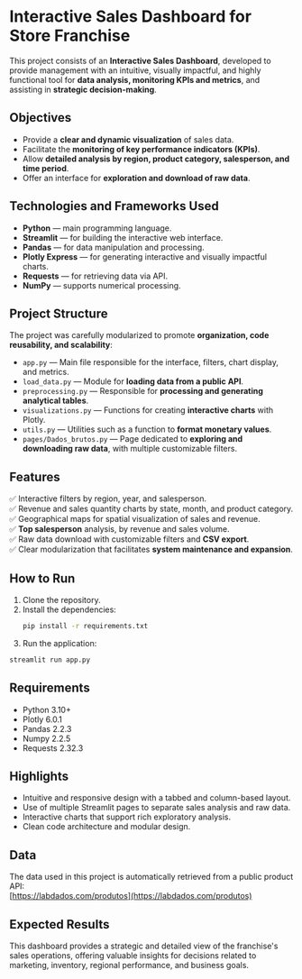 # Interactive Sales Dashboard for Store Franchise

This project consists of an **Interactive Sales Dashboard**, developed to provide management with an intuitive, visually impactful, and highly functional tool for **data analysis, monitoring KPIs and metrics**, and assisting in **strategic decision-making**.

## Objectives

- Provide a **clear and dynamic visualization** of sales data.
- Facilitate the **monitoring of key performance indicators (KPIs)**.
- Allow **detailed analysis by region, product category, salesperson, and time period**.
- Offer an interface for **exploration and download of raw data**.

## Technologies and Frameworks Used

- **Python** — main programming language.
- **Streamlit** — for building the interactive web interface.
- **Pandas** — for data manipulation and processing.
- **Plotly Express** — for generating interactive and visually impactful charts.
- **Requests** — for retrieving data via API.
- **NumPy** — supports numerical processing.

## Project Structure

The project was carefully modularized to promote **organization, code reusability, and scalability**:

- `app.py` — Main file responsible for the interface, filters, chart display, and metrics.
- `load_data.py` — Module for **loading data from a public API**.
- `preprocessing.py` — Responsible for **processing and generating analytical tables**.
- `visualizations.py` — Functions for creating **interactive charts** with Plotly.
- `utils.py` — Utilities such as a function to **format monetary values**.
- `pages/Dados_brutos.py` — Page dedicated to **exploring and downloading raw data**, with multiple customizable filters.

## Features

✅ Interactive filters by region, year, and salesperson.  
✅ Revenue and sales quantity charts by state, month, and product category.  
✅ Geographical maps for spatial visualization of sales and revenue.  
✅ **Top salesperson** analysis, by revenue and sales volume.  
✅ Raw data download with customizable filters and **CSV export**.  
✅ Clear modularization that facilitates **system maintenance and expansion**.

## How to Run

1. Clone the repository.
2. Install the dependencies:  
   ```bash
   pip install -r requirements.txt
   ```
3. Run the application:
  ```bash
  streamlit run app.py
  ```

## Requirements

- Python 3.10+
- Plotly 6.0.1
- Pandas 2.2.3
- Numpy 2.2.5
- Requests 2.32.3

## Highlights

- Intuitive and responsive design with a tabbed and column-based layout.
- Use of multiple Streamlit pages to separate sales analysis and raw data.
- Interactive charts that support rich exploratory analysis.
- Clean code architecture and modular design.

## Data

The data used in this project is automatically retrieved from a public product API:  
[https://labdados.com/produtos](https://labdados.com/produtos)

## Expected Results

This dashboard provides a strategic and detailed view of the franchise's sales operations, offering valuable insights for decisions related to marketing, inventory, regional performance, and business goals.
